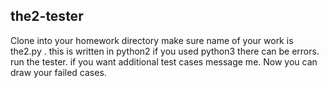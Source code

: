 ## the2-tester

Clone into your homework directory make sure name of your work is the2.py .
this is written in python2 if you used python3 there can be errors.
run the tester. if you want additional test cases message me.
Now you can draw your failed cases.
